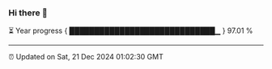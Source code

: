 ### Hi there 👋

⏳ Year progress { █████████████████████████████▁ } 97.01 %

---

⏰ Updated on Sat, 21 Dec 2024 01:02:30 GMT
